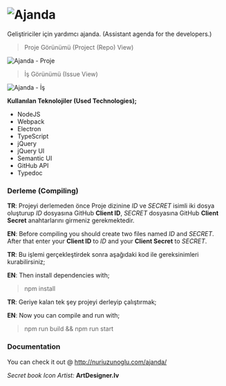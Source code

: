 # ![Ajanda](https://raw.githubusercontent.com/nuriu/ajanda/master/resim/logo.png)

Geliştiriciler için yardımcı ajanda. (Assistant agenda for the developers.)  

> Proje Görünümü (Project (Repo) View)

![Ajanda - Proje](https://raw.githubusercontent.com/nuriu/ajanda/master/resim/1.png)

> İş Görünümü (Issue View)

![Ajanda - İş](https://raw.githubusercontent.com/nuriu/ajanda/master/resim/2.png)

**Kullanılan Teknolojiler (Used Technologies);**

- NodeJS
- Webpack
- Electron
- TypeScript
- jQuery
- jQuery UI
- Semantic UI
- GitHub API
- Typedoc

### Derleme (Compiling)

**TR**: Projeyi derlemeden önce Proje dizinine *ID* ve *SECRET* isimli iki dosya oluşturup *ID* dosyasına GitHub **Client ID**, *SECRET* dosyasına GitHub **Client Secret** anahtarlarını girmeniz gerekmektedir.

**EN**: Before compiling you should create two files named *ID* and *SECRET*. After that enter your **Client ID** to *ID* and your **Client Secret** to *SECRET*.

**TR**: Bu işlemi gerçekleştirdek sonra aşağıdaki kod ile gereksinimleri kurabilirsiniz;

**EN**: Then install dependencies with;

> npm install

**TR**: Geriye kalan tek şey projeyi derleyip çalıştırmak;

**EN**: Now you can compile and run with; 

> npm run build && npm run start


### Documentation

You can check it out @ http://nuriuzunoglu.com/ajanda/


*Secret book Icon Artist:* **ArtDesigner.lv**